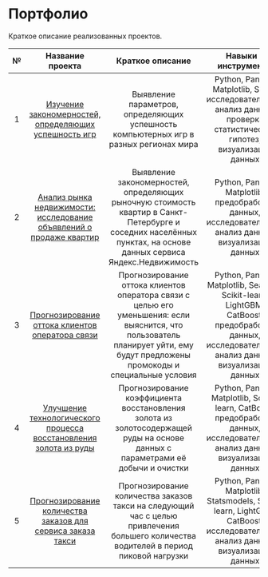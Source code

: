 # Портфолио

Краткое описание реализованных проектов.

| № | Название проекта | Краткое описание | Навыки и инструменты |
| :-: |:--------------------:|:---------------------:|:---------------------------:|
|1|[Изучение закономерностей, определяющих успешность игр](https://github.com/Ekaterina-IvanovaM/Portfolio/tree/main/computer_game_data_research)| Выявление параметров, определяющих успешность компьютерных игр в разных регионах мира | Python, Pandas, Matplotlib, SciPy, исследовательский анализ данных, проверка статистических гипотез, визуализация данных |
|2|[Анализ рынка недвижимости: исследование объявлений о продаже квартир](https://github.com/Ekaterina-IvanovaM/Portfolio/tree/main/research_of_data_on_sale_of_flats)|Выявление закономерностей, определяющих рыночную стоимость квартир в Санкт-Петербурге и соседних населённых пунктах, на основе данных сервиса Яндекс.Недвижимость| Python, Pandas, Matplotlib, предобработка данных, исследовательский анализ данных, визуализация данных|
|3|[Прогнозирование оттока клиентов оператора связи](https://github.com/Ekaterina-IvanovaM/Portfolio/tree/main/predicting_outflow_of_telecom_operator_customers)|Прогнозирование оттока клиентов оператора связи с целью его уменьшения: если выяснится, что пользователь планирует уйти, ему будут предложены промокоды и специальные условия|Python, Pandas, Matplotlib, Seaborn, Scikit-learn, LightGBM, CatBoost, предобработка данных, исследовательский анализ данных, визуализация данных|
|4|[Улучшение технологического процесса восстановления золота из руды](https://github.com/Ekaterina-IvanovaM/Portfolio/tree/main/recovery_of_gold_from_ore)|Прогнозирование коэффициента восстановления золота из золотосодержащей руды на основе данных с параметрами её добычи и очистки|Python, Pandas, Matplotlib, Scikit-learn, CatBoost, предобработка данных, исследовательский анализ данных, визуализация данных|
|5|[Прогнозирование количества заказов для сервиса заказа такси](https://github.com/Ekaterina-IvanovaM/Portfolio/tree/main/time_series_analysis_and_prediction)|Прогнозирование количества заказов такси на следующий час с целью привлечения большего количества водителей в период пиковой нагрузки|Python, Pandas, Matplotlib, Statsmodels, Scikit-learn, LightGBM, CatBoost, исследовательский анализ данных, визуализация данных|

